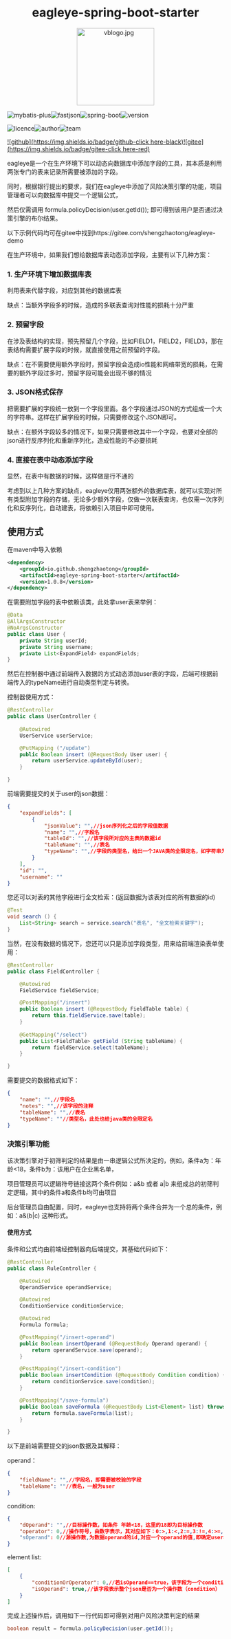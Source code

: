 <h1 align="center"> eagleye-spring-boot-starter </h1>

<div align="center"><img src="https://s2.loli.net/2022/04/17/bAtsP6yHpmgNQ9L.jpg" alt="vblogo.jpg" height="180px" width="180px"></div>




![mybatis-plus](https://img.shields.io/badge/mybatis--plus-3.4.2-green)![fastjson](https://img.shields.io/badge/fastjson-1.2.68-green)![spring-boot](https://img.shields.io/badge/spring--boot-2.6.3-green)![version](https://img.shields.io/badge/version-1.0.6-green)

![licence](https://img.shields.io/badge/licence-apache--2.0-yellow)![author](https://img.shields.io/badge/author-shengzhaotong-yellow)![team](https://img.shields.io/badge/team-v_byte-yellow)

[![github](https://img.shields.io/badge/github-click here-black)](https://github.com/shengzhaotong/eagleye-spring-boot-starter)[![gitee](https://img.shields.io/badge/gitee-click here-red)](https://gitee.com/shengzhaotong/eagleye-demo)

eagleye是一个在生产环境下可以动态向数据库中添加字段的工具，其本质是利用两张专门的表来记录所需要被添加的字段。

同时，根据银行提出的要求，我们在eagleye中添加了风险决策引擎的功能，项目管理者可以向数据库中提交一个逻辑公式，

然后仅需调用 formula.policyDecision(user.getId()); 即可得到该用户是否通过决策引擎的布尔结果。

以下示例代码均可在gitee中找到https://gitee.com/shengzhaotong/eagleye-demo

在生产环境中，如果我们想给数据库表动态添加字段，主要有以下几种方案：

### 1. 生产环境下增加数据库表

利用表来代替字段，对应到其他的数据库表

缺点：当额外字段多的时候，造成的多联表查询对性能的损耗十分严重

### 2. 预留字段

在涉及表结构的实现，预先预留几个字段，比如FIELD1，FIELD2，FIELD3，那在表结构需要扩展字段的时候，就直接使用之前预留的字段。

缺点：在不需要使用额外字段时，预留字段会造成io性能和网络带宽的损耗，在需要的额外字段过多时，预留字段可能会出现不够的情况

### 3. JSON格式保存

把需要扩展的字段统一放到一个字段里面。各个字段通过JSON的方式组成一个大的字符串。这样在扩展字段的时候，只需要修改这个JSON即可。

缺点：在额外字段较多的情况下，如果只需要修改其中一个字段，也要对全部的json进行反序列化和重新序列化，造成性能的不必要损耗

### 4. 直接在表中动态添加字段

显然，在表中有数据的时候，这样做是行不通的



考虑到以上几种方案的缺点，eagleye仅用两张额外的数据库表，就可以实现对所有类型附加字段的存储，无论多少额外字段，仅做一次联表查询，也仅需一次序列化和反序列化，自动建表，将依赖引入项目中即可使用。



## 使用方式

在maven中导入依赖

```xml
<dependency>
	<groupId>io.github.shengzhaotong</groupId>
	<artifactId>eagleye-spring-boot-starter</artifactId>
	<version>1.0.8</version>
</dependency>
```

在需要附加字段的表中依赖该类，此处拿user表来举例：

```java
@Data
@AllArgsConstructor
@NoArgsConstructor
public class User {
    private String userId;
    private String username;
    private List<ExpandField> expandFields;
}
```

然后在控制器中通过前端传入数据的方式动态添加user表的字段，后端可根据前端传入的typeName进行自动类型判定与转换。

控制器使用方式：

```java
@RestController
public class UserController {
    
    @Autowired
    UserService userService;

    @PutMapping ("/update")
    public Boolean insert (@RequestBody User user) {
        return userService.updateById(user);
    }

}
```

前端需要提交的关于user的json数据：

```json
{
	"expandFields": [
		{
			"jsonValue": "",//json序列化之后的字段值数据
			"name": "",//字段名
			"tableId": "",//该字段所对应的主表的数据id
			"tableName": "",//表名
			"typeName": "",//字段的类型名，给出一个JAVA类的全限定名，如字符串为：java.lang.String。
		}
	],
	"id": "",
	"username": ""
}
```

您还可以对表的其他字段进行全文检索：(返回数据为该表对应的所有数据的id)

```java
@Test
void search () {
    List<String> search = service.search("表名", "全文检索关键字");
}
```

当然，在没有数据的情况下，您还可以只是添加字段类型，用来给前端渲染表单使用：

```java
@RestController
public class FieldController {

    @Autowired
    FieldService fieldService;

    @PostMapping("/insert")
    public Boolean insert (@RequestBody FieldTable table) {
        return this.fieldService.save(table);
    }
    
    @GetMapping("/select")
    public List<FieldTable> getField (String tableName) {
        return fieldService.select(tableName);
    }

}
```

需要提交的数据格式如下：

```json
{
	"name": "",//字段名
	"notes": "",//该字段的注释
	"tableName": "",//表名
	"typeName": ""//类型名，此处也给java类的全限定名
}
```

### 决策引擎功能

该决策引擎对于初筛判定的结果是由一串逻辑公式所决定的，例如，条件a为：年龄<18，条件b为：该用户在企业黑名单，

项目管理员可以逻辑符号链接这两个条件例如：a&b 或者 a|b 来组成总的初筛判定逻辑，其中的条件a和条件b均可由项目

后台管理员自由配置，同时，eagleye也支持将两个条件合并为一个总的条件，例如：a&(b|c) 这种形式。

#### 使用方式

条件和公式均由前端经控制器向后端提交，其基础代码如下：

```java
@RestController
public class RuleController {

    @Autowired
    OperandService operandService;

    @Autowired
    ConditionService conditionService;

    @Autowired
    Formula formula;

    @PostMapping("/insert-operand")
    public Boolean insertOperand (@RequestBody Operand operand) {
        return operandService.save(operand);
    }

    @PostMapping("/insert-condition")
    public Boolean insertCondition (@RequestBody Condition condition) {
        return conditionService.save(condition);
    }

    @PostMapping("/save-formula")
    public Boolean saveFormula (@RequestBody List<Element> list) throws ClassNotFoundException {
        return formula.saveFormula(list);
    }

}
```

以下是前端需要提交的json数据及其解释：

operand：

```json
{
	"fieldName": "",//字段名，即需要被校验的字段
	"tableName": ""//表名，一般为user
}
```

condition:

```json
{
	"dOperand": "",//目标操作数，如条件 年龄<18，这里的18即为目标操作数
	"operator": 0,//操作符号，由数字表示，其对应如下：0:>,1:<,2:=,3:!=,4:>=,5:<=,6:包含(通常用于字符串),7:不包含,8:&,9:|
	"sOperand": 0//源操作数,为数据operand的id,对应一个operand的值,即确定user表中一个需要被校验的字段
}
```

element list:

```json
[
	{
		"conditionOrOperator": 0,//若isOperand==true，该字段为一个condition数据的id，表示操作数，否则为一个operator数字表示的操作符
		"isOperand": true,//该字段表示整个json是否为一个操作数（condition）
	}
]
```

完成上述操作后，调用如下一行代码即可得到对用户风险决策判定的结果

```java
boolean result = formula.policyDecision(user.getId());
```

